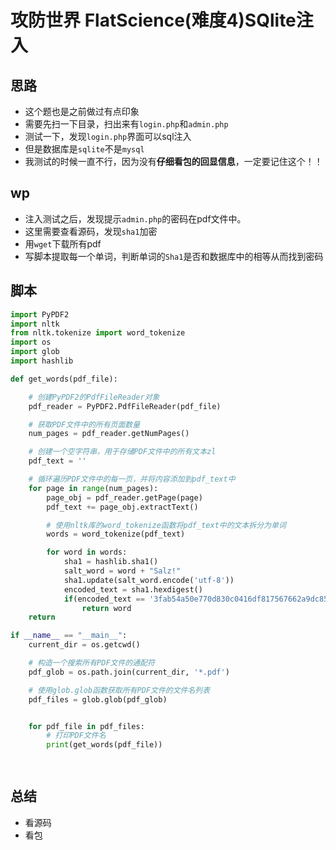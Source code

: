 # 攻防世界 FlatScience(难度4)SQlite注入

## 思路

- 这个题也是之前做过有点印象
- 需要先扫一下目录，扫出来有`login.php`和`admin.php`
- 测试一下，发现`login.php`界面可以sql注入
- 但是数据库是`sqlite`不是`mysql`
- 我测试的时候一直不行，因为没有**仔细看包的回显信息**，一定要记住这个！！

## wp

- 注入测试之后，发现提示`admin.php`的密码在pdf文件中。
- 这里需要查看源码，发现`sha1`加密
- 用`wget`下载所有pdf
- 写脚本提取每一个单词，判断单词的`Sha1`是否和数据库中的相等从而找到密码

## 脚本

```python
import PyPDF2
import nltk
from nltk.tokenize import word_tokenize
import os
import glob
import hashlib

def get_words(pdf_file):

    # 创建PyPDF2的PdfFileReader对象
    pdf_reader = PyPDF2.PdfFileReader(pdf_file)

    # 获取PDF文件中的所有页面数量
    num_pages = pdf_reader.getNumPages()

    # 创建一个空字符串，用于存储PDF文件中的所有文本zl
    pdf_text = ''

    # 循环遍历PDF文件中的每一页，并将内容添加到pdf_text中
    for page in range(num_pages):
        page_obj = pdf_reader.getPage(page)
        pdf_text += page_obj.extractText()

        # 使用nltk库的word_tokenize函数将pdf_text中的文本拆分为单词
        words = word_tokenize(pdf_text)

        for word in words:
            sha1 = hashlib.sha1()
            salt_word = word + "Salz!"
            sha1.update(salt_word.encode('utf-8'))
            encoded_text = sha1.hexdigest()
            if(encoded_text == '3fab54a50e770d830c0416df817567662a9dc85c'):
                return word
    return 

if __name__ == "__main__":
    current_dir = os.getcwd()

    # 构造一个搜索所有PDF文件的通配符
    pdf_glob = os.path.join(current_dir, '*.pdf')

    # 使用glob.glob函数获取所有PDF文件的文件名列表
    pdf_files = glob.glob(pdf_glob)


    for pdf_file in pdf_files:
        # 打印PDF文件名
        print(get_words(pdf_file))

   
```

## 总结

- 看源码
- 看包